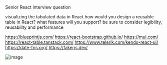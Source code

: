 Senior React interview question

visualizing the tabulated data in React
how would you design a reusable table in React? what features will you support?
be sure to consider legibility, reusability and performance

https://blueprintjs.com/
https://react-bootstrap.github.io/
https://mui.com/
https://react-table.tanstack.com/
https://www.telerik.com/kendo-react-ui/
https://date-fns.org/
https://fakerjs.dev/

![image](https://user-images.githubusercontent.com/36101008/158077487-b5d21a82-ba55-442c-b717-8249c42c9c1e.png)
